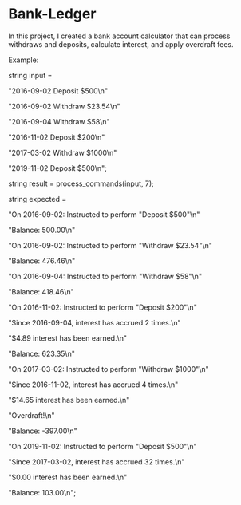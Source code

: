 # Bank-Ledger
In this project, I created a bank account calculator that can process withdraws and deposits, calculate interest, and apply overdraft fees. 

Example:

string input = 

"2016-09-02 Deposit $500\n"

"2016-09-02 Withdraw $23.54\n"

"2016-09-04 Withdraw $58\n"

"2016-11-02 Deposit $200\n"

"2017-03-02 Withdraw $1000\n"

"2019-11-02 Deposit $500\n";

string result = process_commands(input, 7);

string expected = 

"On 2016-09-02: Instructed to perform \"Deposit $500\"\n"

"Balance: 500.00\n"

"On 2016-09-02: Instructed to perform \"Withdraw $23.54\"\n"

"Balance: 476.46\n"

"On 2016-09-04: Instructed to perform \"Withdraw $58\"\n"

"Balance: 418.46\n"

"On 2016-11-02: Instructed to perform \"Deposit $200\"\n"

"Since 2016-09-04, interest has accrued 2 times.\n"

"$4.89 interest has been earned.\n"

"Balance: 623.35\n"

"On 2017-03-02: Instructed to perform \"Withdraw $1000\"\n"

"Since 2016-11-02, interest has accrued 4 times.\n"

"$14.65 interest has been earned.\n"

"Overdraft!\n"

"Balance: -397.00\n"

"On 2019-11-02: Instructed to perform \"Deposit $500\"\n"

"Since 2017-03-02, interest has accrued 32 times.\n"

"$0.00 interest has been earned.\n"

"Balance: 103.00\n";
